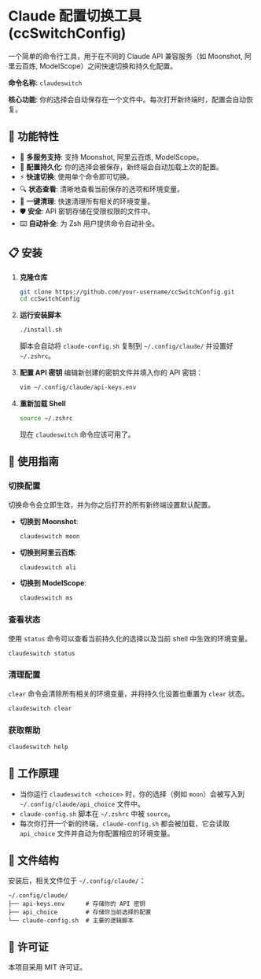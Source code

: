 # Claude 配置切换工具 (ccSwitchConfig)

一个简单的命令行工具，用于在不同的 Claude API 兼容服务（如 Moonshot, 阿里云百炼, ModelScope）之间快速切换和持久化配置。

**命令名称**: `claudeswitch`

**核心功能**: 你的选择会自动保存在一个文件中。每次打开新终端时，配置会自动恢复。

## 🌟 功能特性

- 🔄 **多服务支持**: 支持 Moonshot, 阿里云百炼, ModelScope。
- 💾 **配置持久化**: 你的选择会被保存，新终端会自动加载上次的配置。
- ⚡ **快速切换**: 使用单个命令即可切换。
- 🔍 **状态查看**: 清晰地查看当前保存的选项和环境变量。
- 🧹 **一键清理**: 快速清理所有相关的环境变量。
- 🛡️ **安全**: API 密钥存储在受限权限的文件中。
- ⌨️ **自动补全**: 为 Zsh 用户提供命令自动补全。

## 📋 安装

1.  **克隆仓库**
    ```bash
    git clone https://github.com/your-username/ccSwitchConfig.git
    cd ccSwitchConfig
    ```

2.  **运行安装脚本**
    ```bash
    ./install.sh
    ```
    脚本会自动将 `claude-config.sh` 复制到 `~/.config/claude/` 并设置好 `~/.zshrc`。

3.  **配置 API 密钥**
    编辑新创建的密钥文件并填入你的 API 密钥：
    ```bash
    vim ~/.config/claude/api-keys.env
    ```

4.  **重新加载 Shell**
    ```bash
    source ~/.zshrc
    ```
    现在 `claudeswitch` 命令应该可用了。

## 🚀 使用指南

### 切换配置

切换命令会立即生效，并为你之后打开的所有新终端设置默认配置。

- **切换到 Moonshot**:
  ```bash
  claudeswitch moon
  ```

- **切换到阿里云百炼**:
  ```bash
  claudeswitch ali
  ```

- **切换到 ModelScope**:
  ```bash
  claudeswitch ms
  ```

### 查看状态

使用 `status` 命令可以查看当前持久化的选择以及当前 shell 中生效的环境变量。

```bash
claudeswitch status
```

### 清理配置

`clear` 命令会清除所有相关的环境变量，并将持久化设置也重置为 `clear` 状态。

```bash
claudeswitch clear
```

### 获取帮助

```bash
claudeswitch help
```

## 🤔 工作原理

-   当你运行 `claudeswitch <choice>` 时，你的选择（例如 `moon`）会被写入到 `~/.config/claude/api_choice` 文件中。
-   `claude-config.sh` 脚本在 `~/.zshrc` 中被 `source`。
-   每次你打开一个新的终端，`claude-config.sh` 都会被加载，它会读取 `api_choice` 文件并自动为你配置相应的环境变量。

## 📁 文件结构

安装后，相关文件位于 `~/.config/claude/`：

```
~/.config/claude/
├── api-keys.env      # 存储你的 API 密钥
├── api_choice        # 存储你当前选择的配置
└── claude-config.sh  # 主要的逻辑脚本
```

## 📄 许可证

本项目采用 MIT 许可证。
